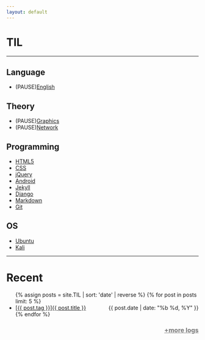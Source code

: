```yaml
---
layout: default 
---
```


# TIL   
---
## Language  
- (PAUSE)[English](/tag?value=English)  

## Theory  
- (PAUSE)[Graphics](/tag?value=Graphics)  
- (PAUSE)[Network](/tag?value=Network)  
  
## Programming  
- [HTML5](/tag?value=HTML5)    
- [CSS](/tag?value=CSS)    
- [jQuery](/tag?value=jQuery)  
- [Android](/tag?value=Android)  
- [Jekyll](/tag?value=Jekyll)  
- [Django](/tag?value=Django)  
- [Markdown](/tag?value=Markdown)  
- [Git](/tag?value=Git)  

## OS  
- [Ubuntu](/tag?value=Ubuntu)  
- [Kali](/tag?value=Kali)  

---
# Recent  
<ul>
{% assign posts = site.TIL | sort: 'date' | reverse %}
{% for post in posts limit: 5 %}
        <li>
    	<a href="{{ post.url }}">[{{ post.tag }}]{{ post.title }}
        	<span style="float:right;"><time datetime="{{ post.date | date:"%d-%m-%Y" }}">{{ post.date | date: "%b %d, %Y" }}</time></span>
        	</a>
    </li>
{% endfor %}
</ul>
<h3><a style="color:#787878;float:right;" href="logs">+more logs</a></h3>

